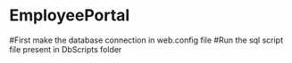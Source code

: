 # EmployeePortal

#First make the database connection in web.config file
#Run the sql script file present in DbScripts folder